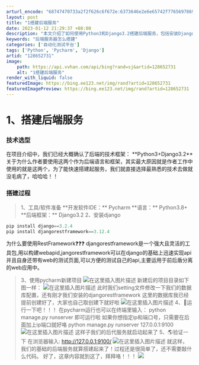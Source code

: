 ```yaml
---
arturl_encode: "68747470733a2f2f626c6f672e:6373646e2e6e65742f77656978696e5f34333237313038342f:61727469636c652f64657461696c732f313238363532373331"
layout: post
title: "1搭建后端服务"
date: 2023-01-12 21:29:37 +08:00
description: "本文介绍了如何使用Python3和Django3.2搭建后端服务，包括安装Django和Django"
keywords: "后端服务器怎么搭建"
categories: ['自动化测试平台']
tags: ['Python', 'Pycharm', 'Django']
artid: "128652731"
image:
    path: https://api.vvhan.com/api/bing?rand=sj&artid=128652731
    alt: "1搭建后端服务"
render_with_liquid: false
featuredImage: https://bing.ee123.net/img/rand?artid=128652731
featuredImagePreview: https://bing.ee123.net/img/rand?artid=128652731
---
```


# 1、搭建后端服务
### 技术选型
在项目介绍中，我们已经大概确认了后端的技术框架：
\*\*Python3+Django3.2\*\*
关于为什么作者要使用这两个作为后端语言和框架，其实最大原因就是作者工作中使用的就是这两个，为了能快速搭建起服务，我们就直接选择最熟悉的技术去做就没毛病了，哈哈哈！！
### 搭建过程
> 1、工具/软件准备
\*\*开发软件IDE：\*\*
Pycharm
\*\*语言：\*\*
Python3.8+
\*\*后端框架：\*\*
Django3.2
> 2、安装django
```python
pip install django==3.2.4
pip install djangorestframework==3.12.4
```
为什么要使⽤RestFramework❓❓❓
djangorestframework是一个强大且灵活的工具包,用以构建webapid,jangorestframework可以在django的基础上迅速实现api并且自身还带有web的测试页面,可以方便的测试自己的api,主要运用于前后盾分离的web应用中。
> 3、使用pycharm新建项目
![在这里插入图片描述](https://i-blog.csdnimg.cn/blog\_migrate/33de010780bc668da340bd7fc76dc31a.png)
新建后的项目目录如下图一样：
![在这里插入图片描述](https://i-blog.csdnimg.cn/blog\_migrate/2729ea147ade8772b89870a229df59d6.png)
此时我们setting文件修改一下我们的数据库配置，还有刚才我们安装的djangorestframework
这里的数据库我已经提前创建好了，大家也自己取创建下就好啦
![在这里插入图片描述](https://i-blog.csdnimg.cn/blog\_migrate/84a79507ae3852cc7b64ad2316b28ac1.png)
> 4、🚀运行一下吧！！！
在pycharm运行也可以在终端里输入：
python manage.py runserver
即可运行啦
如果你想指定ip和端口号，只需要在后面加上ip端口就好咯
python manage.py runserver 127.0.0.1:9100
![在这里插入图片描述](https://i-blog.csdnimg.cn/blog\_migrate/cb17376f0273343ab2236e351662f6e3.png)
这样子我们的后代服务就启动起来了
> 5、🌎验证一下
在浏览器输入: http://127.0.0.1:9100/
![在这里插入图片描述](https://i-blog.csdnimg.cn/blog\_migrate/b1c5d0b1b66c045f30e9746ad041b534.png)
就这样，我们的基础的后端服务就算搭建起来了！过程还是很简单了，还不需要敲什么代码。
好了，这章内容就到这了，拜拜咯！！！
![](https://i-blog.csdnimg.cn/blog\_migrate/7d12c98dbf430340e3ae64e72a87e741.gif)